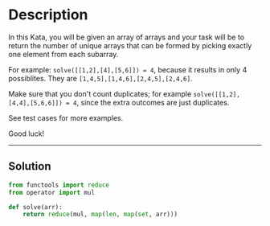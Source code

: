 # Description

In this Kata, you will be given an array of arrays and your task will be to return the number of unique arrays that can be formed by picking exactly one element from each subarray.

For example: `solve([[1,2],[4],[5,6]]) = 4`, because it results in only 4 possiblites. They are `[1,4,5],[1,4,6],[2,4,5],[2,4,6]`.

Make sure that you don't count duplicates; for example `solve([[1,2],[4,4],[5,6,6]]) = 4`, since the extra outcomes are just duplicates.

See test cases for more examples.

Good luck!

---

## Solution

```py
from functools import reduce
from operator import mul

def solve(arr):
    return reduce(mul, map(len, map(set, arr)))
```
